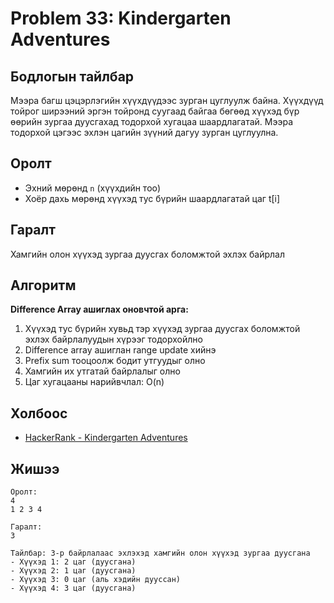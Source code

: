 # Problem 33: Kindergarten Adventures 
## Бодлогын тайлбар

Мээра багш цэцэрлэгийн хүүхдүүдээс зурган цуглуулж байна. Хүүхдүүд тойрог ширээний эргэн тойронд суугаад байгаа бөгөөд хүүхэд бүр өөрийн зургаа дуусгахад тодорхой хугацаа шаардлагатай. Мээра тодорхой цэгээс эхлэн цагийн зүүний дагуу зурган цуглуулна.

## Оролт

- Эхний мөрөнд `n` (хүүхдийн тоо)
- Хоёр дахь мөрөнд хүүхэд тус бүрийн шаардлагатай цаг t[i]

## Гаралт

Хамгийн олон хүүхэд зургаа дуусгах боломжтой эхлэх байрлал

## Алгоритм

**Difference Array ашиглах оновчтой арга:**

1. Хүүхэд тус бүрийн хувьд тэр хүүхэд зургаа дуусгах боломжтой эхлэх байрлалуудын хүрээг тодорхойлно
2. Difference array ашиглан range update хийнэ
3. Prefix sum тооцоолж бодит утгуудыг олно
4. Хамгийн их утгатай байрлалыг олно
5. Цаг хугацааны нарийвчлал: O(n)

## Холбоос

- [HackerRank - Kindergarten Adventures](https://www.hackerrank.com/challenges/kindergarten-adventures)

## Жишээ

```
Оролт:
4
1 2 3 4

Гаралт:
3

Тайлбар: 3-р байрлалаас эхлэхэд хамгийн олон хүүхэд зургаа дуусгана
- Хүүхэд 1: 2 цаг (дуусгана)
- Хүүхэд 2: 1 цаг (дуусгана)
- Хүүхэд 3: 0 цаг (аль хэдийн дууссан)
- Хүүхэд 4: 3 цаг (дуусгана)
```